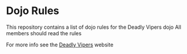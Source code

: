 Dojo Rules
==========

This repository contains a list of dojo rules for the Deadly Vipers dojo
All members should read the rules

For more info see the [Deadly Vipers](https://github.com/deadlyvipers) website
